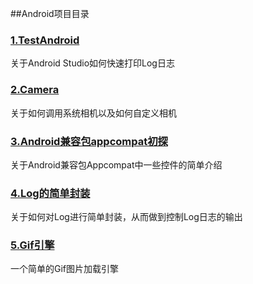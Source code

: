 ##Android项目目录
<h3><a href="https://github.com/Hackergeek/android/tree/master/TestAndroidStudio">1.TestAndroid</a></h3>
	关于Android Studio如何快速打印Log日志
<h3><a href="https://github.com/Hackergeek/android/tree/master/Camera">2.Camera</a></h3>
	关于如何调用系统相机以及如何自定义相机
<h3><a href="https://github.com/Hackergeek/android/tree/master/TestAppcompat">3.Android兼容包appcompat初探</a></h3>
	关于Android兼容包Appcompat中一些控件的简单介绍
<h3><a href="https://github.com/Hackergeek/android/tree/master/MyLog">4.Log的简单封装</a></h3>
	关于如何对Log进行简单封装，从而做到控制Log日志的输出
<h3><a href="https://github.com/Hackergeek/android/tree/master/gif_engine">5.Gif引擎</a></h3>
	一个简单的Gif图片加载引擎

